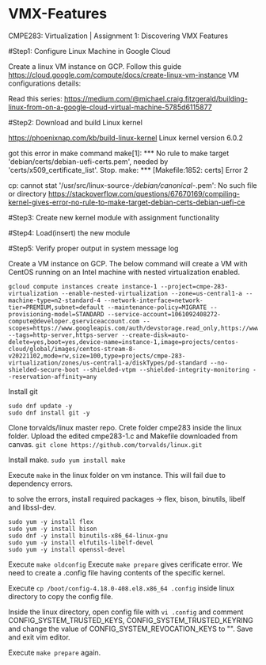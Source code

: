 # VMX-Features
 CMPE283: Virtualization | Assignment 1: Discovering VMX Features

 #Step1: Configure Linux Machine in Google Cloud

 Create a linux VM instance on GCP. Follow this guide https://cloud.google.com/compute/docs/create-linux-vm-instance
 VM configurations details:

Read this series: https://medium.com/@michael.craig.fitzgerald/building-linux-from-on-a-google-cloud-virtual-machine-5785d6115877

 #Step2: Download and build Linux kernel

 https://phoenixnap.com/kb/build-linux-kernel
 Linux kernel version 6.0.2

got this error in make command
 make[1]: *** No rule to make target 'debian/certs/debian-uefi-certs.pem', needed by 'certs/x509_certificate_list'.  Stop.
make: *** [Makefile:1852: certs] Error 2

cp: cannot stat '/usr/src/linux-source-*/debian/canonical-*.pem': No such file or directory
https://stackoverflow.com/questions/67670169/compiling-kernel-gives-error-no-rule-to-make-target-debian-certs-debian-uefi-ce

 #Step3: Create new kernel module with assignment functionality

 #Step4: Load(insert) the new module

 #Step5: Verify proper output in system message log


Create a VM instance on GCP. The below command will create a VM with CentOS running on an Intel machine with nested virtualization enabled.
```
gcloud compute instances create instance-1 --project=cmpe-283-virtualization --enable-nested-virtualization --zone=us-central1-a --machine-type=n2-standard-4 --network-interface=network-tier=PREMIUM,subnet=default --maintenance-policy=MIGRATE --provisioning-model=STANDARD --service-account=1061092408272-compute@developer.gserviceaccount.com --scopes=https://www.googleapis.com/auth/devstorage.read_only,https://www.googleapis.com/auth/logging.write,https://www.googleapis.com/auth/monitoring.write,https://www.googleapis.com/auth/servicecontrol,https://www.googleapis.com/auth/service.management.readonly,https://www.googleapis.com/auth/trace.append --tags=http-server,https-server --create-disk=auto-delete=yes,boot=yes,device-name=instance-1,image=projects/centos-cloud/global/images/centos-stream-8-v20221102,mode=rw,size=100,type=projects/cmpe-283-virtualization/zones/us-central1-a/diskTypes/pd-standard --no-shielded-secure-boot --shielded-vtpm --shielded-integrity-monitoring --reservation-affinity=any
```

Install git
```
sudo dnf update -y
sudo dnf install git -y
```

Clone torvalds/linux master repo. Crete folder cmpe283 inside the linux folder. Upload the edited cmpe283-1.c and Makefile downloaded from canvas.
```git clone https://github.com/torvalds/linux.git```

Install make.
```sudo yum install make```

Execute ```make``` in the linux folder on vm instance. This will fail due to dependency errors.

to solve the errors, install required packages -> flex, bison, binutils, libelf and libssl-dev.
```
sudo yum -y install flex
sudo yum -y install bison
sudo dnf -y install binutils-x86_64-linux-gnu
sudo yum -y install elfutils-libelf-devel
sudo yum -y install openssl-devel
```

Execute ```make oldconfig``` 
Execute ```make prepare``` gives cerificate error. We need to create a .config file having contents of the specific kernel.

Execute ```cp /boot/config-4.18.0-408.el8.x86_64 .config``` inside linux directory to copy the config file.

Inside the linux directory, open config file with ```vi .config``` and comment CONFIG_SYSTEM_TRUSTED_KEYS, CONFIG_SYSTEM_TRUSTED_KEYRING and change the value of CONFIG_SYSTEM_REVOCATION_KEYS to "". Save and exit vim editor.

Execute ```make prepare``` again.

